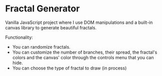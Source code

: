 # Fractal Generator

Vanilla JavaScript project where I use DOM manipulations and a built-in canvas library to generate beautiful fractals.

Functionality: 
- You can randomize fractals.
- You can customize the number of branches, their spread, the fractal's colors and the canvas' color through the controls menu that you can hide.
- You can choose the type of fractal to draw (in process)
  
